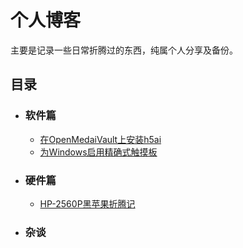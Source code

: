 # 个人博客
主要是记录一些日常折腾过的东西，纯属个人分享及备份。

## 目录
  - ### 软件篇
    - [在OpenMedaiVault上安装h5ai](https://github.com/enify/blog/issues/1)
    - [为Windows启用精确式触摸板](https://github.com/enify/blog/issues/3)
  - ### 硬件篇
    - [HP-2560P黑苹果折腾记](https://github.com/enify/blog/issues/2)
  - ### 杂谈
